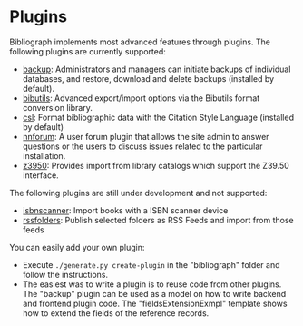 Plugins
=======

Bibliograph implements most advanced features through plugins. The following
plugins are currently supported:
- [backup](plugins/backup): Administrators and managers can initiate backups of 
  individual databases, and restore, download and delete backups (installed by default).
- [bibutils](plugins/bibutils): Advanced export/import options via the Bibutils
  format conversion library.
- [csl](plugins/csl): Format bibliographic data with the Citation Style Language 
  (installed by default)
- [nnforum](plugins/nnforum): A user forum plugin that allows the site admin to 
  answer questions or the users to discuss issues related to the particular installation.
- [z3950](plugins/z3950): Provides import from library catalogs which support 
  the Z39.50 interface. 

The following plugins are still under development and not supported:
- [isbnscanner](plugins/isbnscanner): Import books with a ISBN scanner device
- [rssfolders](plugins/rssfolders): Publish selected folders as RSS Feeds and 
  import from those feeds

You can easily add your own plugin:
- Execute `./generate.py create-plugin` in the "bibliograph" folder and follow the
  instructions.
- The easiest was to write a plugin is to reuse code from other plugins. The 
  "backup" plugin can be used as a model on how to write backend and
  frontend plugin code. The "fieldsExtensionExmpl" template shows how to extend
  the fields of the reference records. 